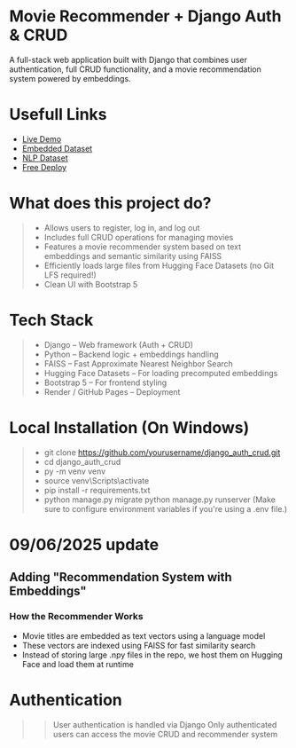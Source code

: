 # Movie Recommender + Django Auth & CRUD
A full-stack web application built with Django that combines user authentication, full CRUD functionality, and a movie recommendation system powered by embeddings.

# Usefull Links
- [Live Demo](https://django-auth-crud-c60l.onrender.com)
- [Embedded Dataset](https://huggingface.co/datasets/asfilcnx3/embeddings_created)
- [NLP Dataset](https://huggingface.co/datasets/asfilcnx3/clean-embedding-movies)
- [Free Deploy](https://dashboard.render.com/login)

# What does this project do?
>- Allows users to register, log in, and log out
>- Includes full CRUD operations for managing movies
>- Features a movie recommender system based on text embeddings and semantic similarity using FAISS
>- Efficiently loads large files from Hugging Face Datasets (no Git LFS required!)
>- Clean UI with Bootstrap 5

# Tech Stack
>- Django – Web framework (Auth + CRUD)
>- Python – Backend logic + embeddings handling
>- FAISS – Fast Approximate Nearest Neighbor Search
>- Hugging Face Datasets – For loading precomputed embeddings
>- Bootstrap 5 – For frontend styling
>- Render / GitHub Pages – Deployment

# Local Installation (On Windows)
>- git clone https://github.com/yourusername/django_auth_crud.git
>- cd django_auth_crud
>- py -m venv venv
>- source venv\Scripts\activate
>- pip install -r requirements.txt
>- python manage.py migrate
> python manage.py runserver
(Make sure to configure environment variables if you're using a .env file.)

# 09/06/2025 update
## Adding "Recommendation System with Embeddings"
### How the Recommender Works
- Movie titles are embedded as text vectors using a language model
- These vectors are indexed using FAISS for fast similarity search
- Instead of storing large .npy files in the repo, we host them on Hugging Face and load them at runtime

# Authentication
>> User authentication is handled via Django
>> Only authenticated users can access the movie CRUD and recommender system
